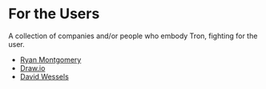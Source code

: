 # For the Users
A collection of companies and/or people who embody Tron, fighting for the user.

* [Ryan Montgomery](ryanMontgomery.md)
* [Draw.io](drawio.md)
* [David Wessels](davidWessels.md)
